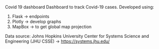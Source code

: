 Covid 19 dashboard 
Dashboard to track Covid-19 cases.
Developed using: 
1. Flask -> endpoints
2. Plotly -> develop graphs
3. MapBox -> to get global map projection


Data source:
Johns Hopkins University Center for Systems Science and Engineering (JHU CSSE) -> https://systems.jhu.edu/